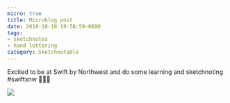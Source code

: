 ```yaml
---
micro: true
title: Microblog post
date: 2018-10-18 19:58:59-0600
tags:
- sketchnotes
- hand lettering
category: Sketchnotable
---
```


Excited to be at Swift by Northwest and do some learning and sketchnoting #swiftxnw 📱✍🏼

<img src="https://media.bennorris.com/images/sketchnotable/swift-by-northwest-2018/swift-by-northwest-2018-sketchnotes-01.jpg" />